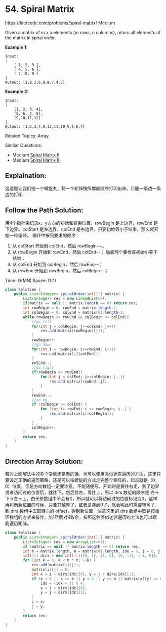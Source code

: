# 54. Spiral Matrix
<https://leetcode.com/problems/spiral-matrix/>
Medium

Given a matrix of m x n elements (m rows, n columns), return all elements of the matrix in spiral order.

**Example 1:**

    Input:
    [
        [ 1, 2, 3 ],
        [ 4, 5, 6 ],
        [ 7, 8, 9 ]
    ]
    Output: [1,2,3,6,9,8,7,4,5]


**Example 2:**

    Input:
    [
        [1, 2, 3, 4],
        [5, 6, 7, 8],
        [9,10,11,12]
    ]
    Output: [1,2,3,4,8,12,11,10,9,5,6,7]

Related Topics: Array

Similar Questions: 
* Medium [Spiral Matrix II](https://leetcode.com/problems/spiral-matrix-ii/)
* Medium [Spiral Matrix III](https://leetcode.com/problems/spiral-matrix-iii/)

## Explaination: 
这道题让我们搓一个螺旋丸，将一个矩阵按照螺旋顺序打印出来，只能一条边一条边的打印

## Follow the Path Solution: 
用4个指针来记录x，y方向的初始和结束位置。rowBegin 是上边界，rowEnd 是下边界。colStart 是左边界，colEnd 是右边界。只要初始等小于结束，那么就开始一轮循环。
循环中按照要求的顺序：
1. 从 colStart 开始到 colEnd，然后 rowBegin++。
2. 从 rowBegin 开始到 rowEnd，然后 colEnd--；
后面两个要检查初始小等于结束：
3. 从 colEnd 开始到 colBegin，然后 rowEnd--；
4. 从 rowEnd 开始到 rowBegin，然后 colBegin--；

Time: O(MN)
Space: O(1)

```java
class Solution {
    public List<Integer> spiralOrder(int[][] matrix) {
        List<Integer> res = new LinkedList<>();
        if(matrix == null || matrix.length == 0) return res;
        int rowBegin = 0, rowEnd = matrix.length-1;
        int colBegin = 0, colEnd = matrix[0].length-1;
        while(rowBegin <= rowEnd && colBegin <= colEnd){
            //go left
            for(int j = colBegin; j<=colEnd; j++){
                res.add(matrix[rowBegin][j]);
            }
            rowBegin++;
            //go down
            for(int i = rowBegin; i<=rowEnd; i++){
                res.add(matrix[i][colEnd]);
            }
            colEnd--;
            //go right
            if(rowBegin <= rowEnd){
                for(int j = colEnd; j>=colBegin; j--){
                    res.add(matrix[rowEnd][j]);
                }
            }
            rowEnd--;
            //go up
            if (colBegin <= colEnd) {
                for (int i= rowEnd; i >= rowBegin; i--) {
                    res.add(matrix[i][colBegin]);
                }
            }
            colBegin++;
        }
        return res;
    }
}
```


## Direction Array Solution: 
若对上面解法中的多个变量还是晕的话，也可以使用类似迷宫遍历的方法，这里只要设定正确的遍历策略，还是可以按螺旋的方式走完整个矩阵的，起点就是（0，0）位置，但是方向数组一定要注意，不能随便写，开始时是要往右走，到了边界或者访问过的位置后，就往下，然后往左，再往上，所以 dirs 数组的顺序是 右->下->左->上，由于原数组中不会有0，所以就可以将访问过的位置标记为0，这样再判断新位置的时候，只要其越界了，或者是遇到0了，就表明此时需要转弯了，到 dirs 数组中去取转向的 offset，得到新位置，注意这里的 dirs 数组中取是按循环数组的方式来操作，加1然后对4取余，按照这种类似迷宫遍历的方法也可以螺旋遍历矩阵。

```java
class Solution {
    public List<Integer> spiralOrder(int[][] matrix) {
        List<Integer> res = new ArrayList<>();
        if (matrix == null || matrix.length == 0) return res;
        int m = matrix.length, n = matrix[0].length, idx = 0, i = 0, j = 0;
        int[][] dirs = new int[][]{{0, 1}, {1, 0}, {0, -1}, {-1, 0}};
        for (int k = 0; k < m * n; ++k) {
            res.add(matrix[i][j]);
            matrix[i][j] = 0;
            int x = i + dirs[idx][0], y = j + dirs[idx][1];
            if (x < 0 || x >= m || y < 0 || y >= n || matrix[x][y] == 0) {//change direction
                idx = (idx + 1) % 4;
                x = i + dirs[idx][0];
                y = j + dirs[idx][1];
            }
            i = x;
            j = y;
        }
        return res;
    }
}
```